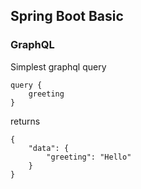 ## Spring Boot Basic

### GraphQL

Simplest graphql query

```
query {
    greeting 
}
```

returns

```
{
    "data": {
        "greeting": "Hello"
    }
}
```